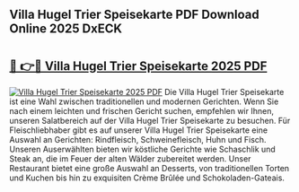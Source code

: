 ## Villa Hugel Trier Speisekarte PDF Download Online 2025 DxECK

# <h2><a href="http://gc8806.nevu.top/?p=Villa+Hugel+Trier+Speisekarte">🔗 👉🔴 Villa Hugel Trier Speisekarte 2025 PDF</a></h2>

[![Villa Hugel Trier Speisekarte 2025 PDF](https://i.imgur.com/dBaPXMq.png)](http://gc8806.nevu.top/?p=Villa+Hugel+Trier+Speisekarte)
Die Villa Hugel Trier Speisekarte ist eine Wahl zwischen traditionellen und modernen Gerichten. Wenn Sie nach einem leichten und frischen Gericht suchen, empfehlen wir Ihnen, unseren Salatbereich auf der Villa Hugel Trier Speisekarte zu besuchen. Für Fleischliebhaber gibt es auf unserer Villa Hugel Trier Speisekarte eine Auswahl an Gerichten: Rindfleisch, Schweinefleisch, Huhn und Fisch. Unseren Auserwählten bieten wir köstliche Gerichte wie Schaschlik und Steak an, die im Feuer der alten Wälder zubereitet werden. Unser Restaurant bietet eine große Auswahl an Desserts, von traditionellen Torten und Kuchen bis hin zu exquisiten Crème Brûlée und Schokoladen-Gateais.
